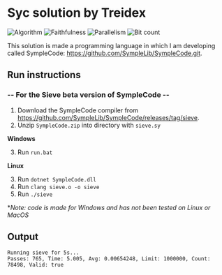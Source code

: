# Syc solution by Treidex

![Algorithm](https://img.shields.io/badge/Algorithm-base-green)
![Faithfulness](https://img.shields.io/badge/Faithful-yes-green)
![Parallelism](https://img.shields.io/badge/Parallel-no-green)
![Bit count](https://img.shields.io/badge/Bits-8-green)

This solution is made a programming language in which I am developing called SympleCode: https://github.com/SympleLib/SympleCode.git.

## Run instructions

### -- For the Sieve beta version of SympleCode --
1) Download the SympleCode compiler from https://github.com/SympleLib/SympleCode/releases/tag/sieve.
2) Unzip `SympleCode.zip` into directory with `sieve.sy`

**Windows**

3) Run `run.bat`

**Linux**

3) Run `dotnet SympleCode.dll`
4) Run `clang sieve.o -o sieve`
5) Run `./sieve`

**Note: code is made for Windows and has not been tested on Linux or MacOS*

## Output
```
Running sieve for 5s...
Passes: 765, Time: 5.005, Avg: 0.00654248, Limit: 1000000, Count: 78498, Valid: true
```
